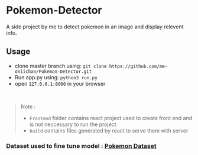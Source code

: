 # Pokemon-Detector

A side project by me to detect pokemon in an image and display relevent info.

## Usage
- clone master branch using: ``` git clone https://github.com/me-oniichan/Pokemon-Detector.git ```
- Run app.py using: ```python3 run.py```
- open  ```127.0.0.1:8000``` in your browser

<br>

> Note : 
> - `Frontend` folder contains react project used to create front end and is not neccessary to run the project
>- `build` contains files generated by react to serve them with server

### Dataset used to fine tune model : [Pokemon Dataset](https://drive.google.com/file/d/1wH5XZREtXDEBTbYTce5EuMV3rW_9Q4vC/view?usp=sharing)
